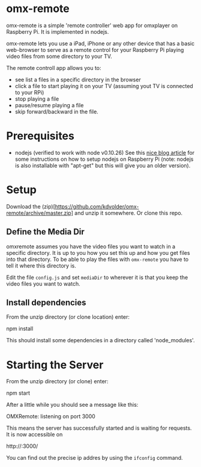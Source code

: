 omx-remote
==========

omx-remote is a simple 'remote controller' web app for omxplayer on Raspberry Pi. It is implemented in nodejs.

omx-remote lets you use a iPad, iPhone or any other device that has a basic web-browser to serve as a remote control
for your Raspberry Pi playing video files from some directory to your TV.

The remote controll app allows you to:

 - see list a files in a specific directory in the browser
 - click a file to start playing it on your TV (assuming yout TV is connected to your RPi)
 - stop playing a file
 - pause/resume playing a file
 - skip forward/backward in the file.

Prerequisites
=============

 - nodejs (verified to work with node v0.10.26)
   See this [nice blog article](http://raspberryalphaomega.org.uk/2014/06/11/installing-and-using-node-js-on-raspberry-pi/) for some instructions on how to setup nodejs on 
   Raspberry Pi (note: nodejs is also installable with "apt-get" but this will give you an older version).

Setup
=====

Download the (zip)[https://github.com/kdvolder/omx-remote/archive/master.zip] and unzip it somewhere. Or clone this
repo. 

## Define the Media Dir

omxremote assumes you have the video files you want to watch in a specific directory. It is up to
you how you set this up and how you get files into that directory. To be able to play the files
with `omx-remote` you have to tell it where this directory is.

Edit the file `config.js` and set `mediaDir` to wherever it is that you keep the video files you want to watch.

## Install dependencies

From the unzip directory (or clone location) enter:

   npm install
   
This should install some dependencies in a directory called 'node_modules'.

Starting the Server
===================

From the unzip directory (or clone) enter:

   npm start

After a little while you should see a message like this:

   OMXRemote: listening on port 3000
   
This means the server has successfully started and is waiting for requests. It is now accessible on

  http://<your-rpi-ip-address>:3000/
  
You can find out the precise ip addres by using the `ifconfig` command.

